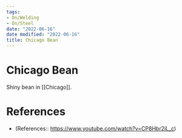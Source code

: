 ```yaml
---
tags:
- On/Welding
- On/Steel
date: "2022-06-16"
date modified: "2022-06-16"
title: Chicago Bean
---
```


# Chicago Bean
Shiny bean in [[Chicago]].

# References
- (References:: https://www.youtube.com/watch?v=CP8Hbr2jL_c)

